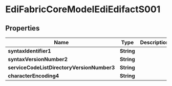 
# EdiFabricCoreModelEdiEdifactS001

## Properties
Name | Type | Description | Notes
------------ | ------------- | ------------- | -------------
**syntaxIdentifier1** | **String** |  |  [optional]
**syntaxVersionNumber2** | **String** |  |  [optional]
**serviceCodeListDirectoryVersionNumber3** | **String** |  |  [optional]
**characterEncoding4** | **String** |  |  [optional]



